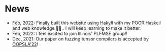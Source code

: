 # News

- Feb, 2022: Finally built this website using [Hakyll](https://jaspervdj.be/hakyll/) with my POOR Haskell and web knowledge 😮‍💨.. I will keep learning to make it better.
- Feb, 2022: I feel excited to join Illinois' PLFMSE group!!
- Dec, 2021: Our paper on fuzzing tensor compilers is accepted by [OOPSLA'22](https://2022.splashcon.org/track/splash-2022-oopsla)!
